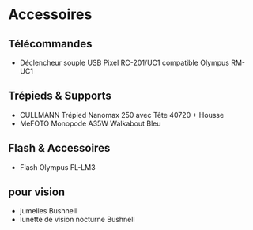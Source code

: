 # Accessoires

## Télécommandes

- Déclencheur souple USB Pixel RC-201/UC1 compatible Olympus RM-UC1

## Trépieds & Supports

- CULLMANN Trépied Nanomax 250 avec Tête 40720 + Housse
- MeFOTO Monopode A35W Walkabout Bleu

## Flash & Accessoires

- Flash Olympus FL-LM3

## pour vision

- jumelles Bushnell
- lunette de vision nocturne Bushnell
